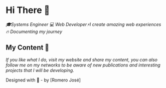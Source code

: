 # Hi There 🐺

_🎓Systems Engineer 💻 Web Developer⚡I create amazing web experiences 🔥 Documenting my journey_

## My Content 🚀

_If you like what I do, visit my website and share my content, you can also follow me on my networks to be aware of new publications and interesting projects that I will be developing._

Designed with 💖 - by [Romero José]
